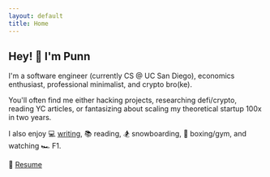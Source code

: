 ```yaml
--- 
layout: default
title: Home
--- 
```


## Hey! 👋 I'm Punn 

I'm a software engineer (currently CS @ UC San Diego), economics enthusiast, professional minimalist, and crypto bro(ke). 

You'll often find me either hacking projects, researching defi/crypto, reading YC articles, or fantasizing about scaling my theoretical startup 100x in two years. 

I also enjoy 💻 [writing](/blog.html), 📚 reading, 🏂 snowboarding, 🥊 boxing/gym, and watching 🏎 F1.

📝 [Resume](https://docs.google.com/document/d/1Fbjlhby2xTTzJFBl6APnllEixV6AJEzC9JYtjQFd83U/edit?usp=sharing)



